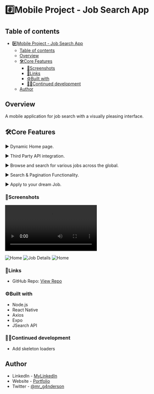 # #️⃣Mobile Project - Job Search App

## Table of contents

- [#️⃣Mobile Project - Job Search App](#️⃣mobile-project---job-search-app)
  - [Table of contents](#table-of-contents)
  - [Overview](#overview)
  - [🛠️Core Features](#️core-features)
    - [📸Screenshots](#screenshots)
    - [🔗Links](#links)
    - [⚙️Built with](#️built-with)
    - [👨‍💻Continued development](#continued-development)
  - [Author](#author)

## Overview

A mobile application for job search with a visually pleasing interface.

## 🛠️Core Features

▶️ Dynamic Home page.

▶️ Third Party API integration.

▶️ Browse and search for various jobs across the global.

▶️ Search & Pagination Functionality.

▶️ Apply to your dream Job.

### 📸Screenshots

 <video controls="controls">
  <source type="video/mp4" src="./screenshots/Screenrecord2.mp4"></source>
  <p>Your browser does not support the video element.</p>
</video>

![Home](./screenshots/home.jpg)
![Job Details](./screenshots/search.png)
![Home](./screenshots/jobdetails.png)

### 🔗Links

- GitHub Repo: [View Repo](https://github.com/Gandah/jobs-mobile-app.git)

### ⚙️Built with

- Node.js
- React Native
- Axios
- Expo
- JSearch API

### 👨‍💻Continued development

- Add skeleton loaders

## Author

- LinkedIn - [MyLinkedIn](https://www.linkedin.com/in/gandahkelvin)
- Website - [Portfolio](https://gandah-porfolio.vercel.app/)
- Twitter - [@mr_g4nderson](https://twitter.com/mr_g4nderson?t=A5NobjZab2sVEdh3Zq9s0A&s=09)
